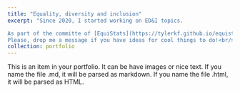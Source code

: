 ```yaml
---
title: "Equality, diversity and inclusion"
excerpt: "Since 2020, I started working on ED&I topics. 

As part of the committe of [EquiStats](https://tylerkf.github.io/equistats/) (website not up to date), I have organised sessions on diverse hiring practice, fair machine learning and women in ML. In 2022 I worked with the [ED&I Office of the Mathematical, Physical and Life Science division at the University of Oxford](https://www.mpls.ox.ac.uk/equality-and-diversity), doing research on diversity topics. At the Department of Statistics of LSE, I will organise activities for Women in Statistics.
Please, drop me a message if you have ideas for cool things to do!<br/><img src='/images/Oxford Women in Machine Learning Event.png' width='400' height='584'><img src='/images/owml.jpg' width='853' height='584'>"
collection: portfolio
---
```


This is an item in your portfolio. It can be have images or nice text. If you name the file .md, it will be parsed as markdown. If you name the file .html, it will be parsed as HTML. 
